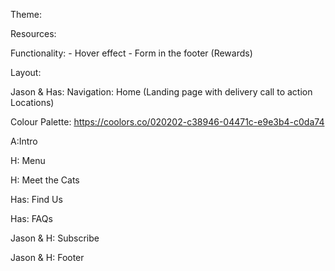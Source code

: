 Theme:


Resources:

Functionality:
    - Hover effect
    - Form in the footer (Rewards)

Layout:

Jason & Has: Navigation:
Home (Landing page with delivery call to action
Locations)

Colour Palette:
https://coolors.co/020202-c38946-04471c-e9e3b4-c0da74

A:Intro

H: Menu

H: Meet the Cats

Has: Find Us

Has: FAQs

Jason & H: Subscribe

Jason & H: Footer